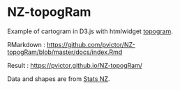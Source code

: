 # NZ-topogRam

Example of cartogram in D3.js with htmlwidget [topogram](https://github.com/pvictor/topogram).

RMarkdown : https://github.com/pvictor/NZ-topogRam/blob/master/docs/index.Rmd

Result : https://pvictor.github.io/NZ-topogRam/


Data and shapes are from [Stats NZ](https://datafinder.stats.govt.nz/).
